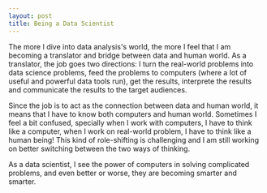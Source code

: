 ```yaml
---
layout: post
title: Being a Data Scientist 
---
```

The more I dive into data analysis's world, the more I feel that I am becoming a translator and bridge between data and human world. As a translator, the job goes two directions: I turn the real-world problems into data science problems, feed the problems to computers (where a lot of useful and powerful data tools run), get the results, interprete the results and communicate the results to the target audiences. 

Since the job is to act as the connection between data and human world, it means that I have to know both computers and human world. Sometimes I feel a bit confused, specially when I work with computers, I have to think like a computer, when I work on real-world problem, I have to think like a human being! This kind of role-shifting is challenging and I am still working on better switching between the two ways of thinking. 

As a data scientist, I see the power of computers in solving complicated problems, and even better or worse, they are becoming smarter and smarter. 
